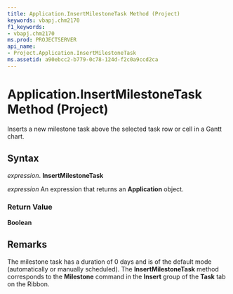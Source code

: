 ```yaml
---
title: Application.InsertMilestoneTask Method (Project)
keywords: vbapj.chm2170
f1_keywords:
- vbapj.chm2170
ms.prod: PROJECTSERVER
api_name:
- Project.Application.InsertMilestoneTask
ms.assetid: a90ebcc2-b779-0c78-124d-f2c0a9ccd2ca
---
```



# Application.InsertMilestoneTask Method (Project)

Inserts a new milestone task above the selected task row or cell in a Gantt chart.


## Syntax

 _expression_. **InsertMilestoneTask**

 _expression_ An expression that returns an **Application** object.


### Return Value

 **Boolean**


## Remarks

The milestone task has a duration of 0 days and is of the default mode (automatically or manually scheduled). The  **InsertMilestoneTask** method corresponds to the **Milestone** command in the **Insert** group of the **Task** tab on the Ribbon.


